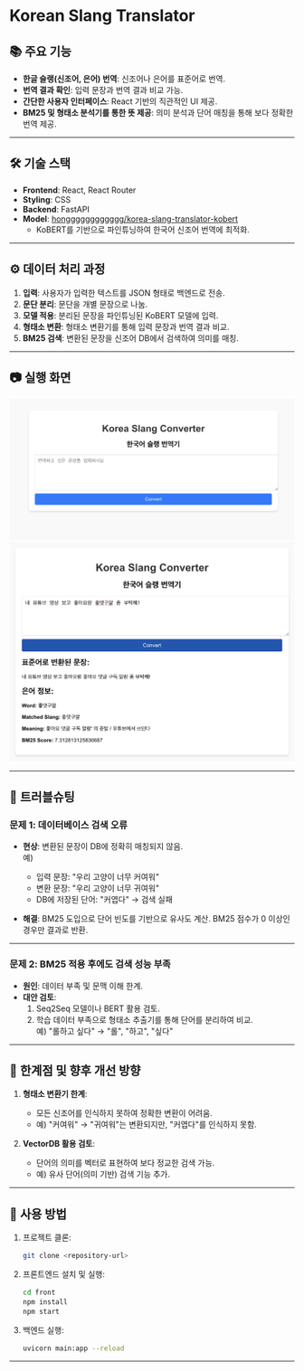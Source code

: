 # Korean Slang Translator

## 📚 주요 기능
- **한글 슬랭(신조어, 은어) 번역**: 신조어나 은어를 표준어로 번역.
- **번역 결과 확인**: 입력 문장과 번역 결과 비교 가능.
- **간단한 사용자 인터페이스**: React 기반의 직관적인 UI 제공.
- **BM25 및 형태소 분석기를 통한 뜻 제공**: 의미 분석과 단어 매칭을 통해 보다 정확한 번역 제공.

---

## 🛠️ 기술 스택
- **Frontend**: React, React Router
- **Styling**: CSS
- **Backend**: FastAPI
- **Model**: [hongggggggggggg/korea-slang-translator-kobert](https://huggingface.co/hongggggggggggg/korea-slang-translator-kobert)  
  - KoBERT를 기반으로 파인튜닝하여 한국어 신조어 번역에 최적화.

---

## ⚙️ 데이터 처리 과정
1. **입력**: 사용자가 입력한 텍스트를 JSON 형태로 백엔드로 전송.
2. **문단 분리**: 문단을 개별 문장으로 나눔.
3. **모델 적용**: 분리된 문장을 파인튜닝된 KoBERT 모델에 입력.
4. **형태소 변환**: 형태소 변환기를 통해 입력 문장과 번역 결과 비교.
5. **BM25 검색**: 변환된 문장을 신조어 DB에서 검색하여 의미를 매칭.

---

## 📷 실행 화면
![시작 페이지](/readme/main.png)
![실행 결과](/readme/output1.png)

---


## 🚧 트러블슈팅
### 문제 1: 데이터베이스 검색 오류
- **현상**: 변환된 문장이 DB에 정확히 매칭되지 않음.  
  예)  
  - 입력 문장: "우리 고양이 너무 커여워"  
  - 변환 문장: "우리 고양이 너무 귀여워"  
  - DB에 저장된 단어: "커엽다" → 검색 실패  

- **해결**: BM25 도입으로 단어 빈도를 기반으로 유사도 계산. BM25 점수가 0 이상인 경우만 결과로 반환.

---

### 문제 2: BM25 적용 후에도 검색 성능 부족
- **원인**: 데이터 부족 및 문맥 이해 한계.
- **대안 검토**:  
  1. Seq2Seq 모델이나 BERT 활용 검토.
  2. 학습 데이터 부족으로 형태소 추출기를 통해 단어를 분리하여 비교.  
     예) "롤하고 싶다" → "롤", "하고", "싶다"

---

## 🔎 한계점 및 향후 개선 방향
1. **형태소 변환기 한계**:  
   - 모든 신조어를 인식하지 못하여 정확한 변환이 어려움.  
   - 예) "커여워" → "귀여워"는 변환되지만, "커엽다"를 인식하지 못함.

2. **VectorDB 활용 검토**:  
   - 단어의 의미를 벡터로 표현하여 보다 정교한 검색 가능.  
   - 예) 유사 단어(의미 기반) 검색 기능 추가.

---

## 📌 사용 방법
1. 프로젝트 클론:  
   ```bash
   git clone <repository-url>
   ```

2.	프론트엔드 설치 및 실행:
    ```bash
    cd front
    npm install
    npm start
    ```
3. 	백엔드 실행:
     ```bash
    uvicorn main:app --reload
    ```
---

